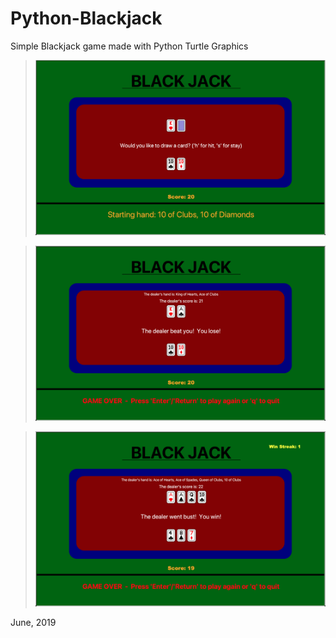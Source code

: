 # Python-Blackjack
Simple Blackjack game made with Python Turtle Graphics 

> <img src="https://github.com/Hooyar-Foroughi/Python-Blackjack/blob/main/screenshots/Screenshot1.png?raw=true" width="750"/>

> <img src="https://github.com/Hooyar-Foroughi/Python-Blackjack/blob/main/screenshots/Screenshot2.png?raw=true" width="750"/>

> <img src="https://github.com/Hooyar-Foroughi/Python-Blackjack/blob/main/screenshots/Screenshot3.png?raw=true" width="750"/>

June, 2019
